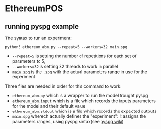 # EthereumPOS

## running pyspg example
The syntax to run an experiment:
```
python3 ethereum_abm.py --repeat=5 --workers=32 main.spg
```
- `--repeat=5` is setting the number of repetitions for each set of parameters to 5,
- `--workers=32` is setting 32 threads to work in parallel
- `main.spg` is the `.spg` with the actual parameters range in use for the experiment

Three files are needed in order for this command to work:
- `ethereum_abm.py` which is a wrapper to run the model trought pyspg
- `ethereum_abm.input` which is a file which records the inputs parameters for the model and their default value
- `ethereum_abm.stdout` which is a file which records the expected outputs
- `main.spg` wherech actually defines the "experiment": it assigns the parameters ranges, using pyspg sintax(see [pyspg wiki](https://github.com/tessonec/PySPG/wiki/Tutorial%3A-A-crash-course))
